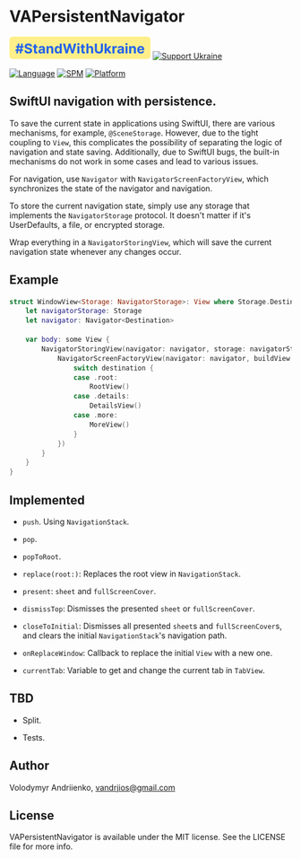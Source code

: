 # VAPersistentNavigator


[![StandWithUkraine](https://raw.githubusercontent.com/vshymanskyy/StandWithUkraine/main/badges/StandWithUkraine.svg)](https://github.com/vshymanskyy/StandWithUkraine/blob/main/docs/README.md)
[![Support Ukraine](https://img.shields.io/badge/Support-Ukraine-FFD500?style=flat&labelColor=005BBB)](https://opensource.fb.com/support-ukraine)


[![Language](https://img.shields.io/badge/language-Swift%205.10-orangered.svg?style=flat)](https://www.swift.org)
[![SPM](https://img.shields.io/badge/SPM-compatible-limegreen.svg?style=flat)](https://github.com/apple/swift-package-manager)
[![Platform](https://img.shields.io/badge/platform-iOS%20%7C%20watchOS%20%7C%20tvOS%20%7C%20macOS%20%7C%20macCatalyst-lightgray.svg?style=flat)](https://developer.apple.com/discover)


## SwiftUI navigation with persistence.


To save the current state in applications using SwiftUI, there are various mechanisms, for example, `@SceneStorage`. However, due to the tight coupling to `View`, this complicates the possibility of separating the logic of navigation and state saving. Additionally, due to SwiftUI bugs, the built-in mechanisms do not work in some cases and lead to various issues.

For navigation, use `Navigator` with `NavigatorScreenFactoryView`, which synchronizes the state of the navigator and navigation.

To store the current navigation state, simply use any storage that implements the `NavigatorStorage` protocol. It doesn't matter if it's UserDefaults, a file, or encrypted storage. 

Wrap everything in a `NavigatorStoringView`, which will save the current navigation state whenever any changes occur.


## Example


```swift
struct WindowView<Storage: NavigatorStorage>: View where Storage.Destination == Destination {
    let navigatorStorage: Storage
    let navigator: Navigator<Destination>

    var body: some View {
        NavigatorStoringView(navigator: navigator, storage: navigatorStorage, scheduler: DispatchQueue.main) {
            NavigatorScreenFactoryView(navigator: navigator, buildView: { destination, navigator in
                switch destination {
                case .root:
                    RootView()
                case .details:
                    DetailsView()
                case .more:
                    MoreView()
                }
            })
        }
    }
}
```


## Implemented


- `push`. Using `NavigationStack`.

- `pop`.

- `popToRoot`.

- `replace(root:)`: Replaces the root view in `NavigationStack`.

- `present`: `sheet` and `fullScreenCover`.

- `dismissTop`: Dismisses the presented `sheet` or `fullScreenCover`.

- `closeToInitial`: Dismisses all presented `sheet`s and `fullScreenCover`s, and clears the initial `NavigationStack`'s navigation path.

- `onReplaceWindow`: Callback to replace the initial `View` with a new one.

- `currentTab`: Variable to get and change the current tab in `TabView`.


## TBD

- Split.

- Tests.


## Author


Volodymyr Andriienko, vandrjios@gmail.com


## License


VAPersistentNavigator is available under the MIT license. See the LICENSE file for more info.
